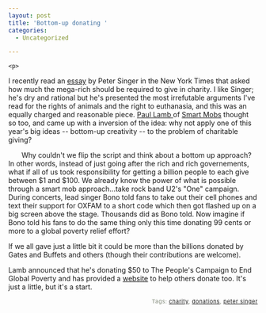```yaml
---
layout: post
title: 'Bottom-up donating '
categories:
  - Uncategorized

---
```



    <p>
I recently read an <a href="http://www.nytimes.com/2006/12/17/magazine/17charity.t.html?ex=1167368400&amp;en=6a571bdabf3c232c&amp;ei=5070">essay</a> by Peter Singer in the New York Times that asked how much the mega-rich should be required to give in charity.  I like Singer; he's dry and rational but he's presented the most irrefutable arguments I've read for the rights of animals and the right to euthanasia, and this was an equally charged and reasonable piece.  <a href="http://www.smartmobs.com/archive/authors/paul_lamb/">Paul Lamb </a>of <a href="http://www.smartmobs.com/archive/2006/12/27/a_smart_mobs_ch....html">Smart Mobs</a> thought so too, and came up with a inversion of the idea: why not apply one of this year's big ideas -- bottom-up creativity -- to the problem of charitable giving? 
</p><p style="text-indent:20pt;">
Why couldn't we flip the script and think about a bottom up approach? In other words, instead of just going after the rich and rich governements, what if all of us took responsibility for getting a billion people to each give between $1 and $100. We already know the power of what is possible through a smart mob approach...take rock band U2's "One" campaign. During concerts, lead singer Bono told fans to take out their cell phones and text their support for OXFAM to a short code which then got flashed up on a big screen above the stage. Thousands did as Bono told. Now imagine if Bono told his fans to do the same thing only this time donating 99 cents or more to a global poverty relief effort?
</p><p>
If we all gave just a little bit it could be more than the billions donated by Gates and Buffets and others (though their contributions are welcome).
</p><p>
Lamb announced that he's donating $50 to The People's Campaign to End Global Poverty and has provided a <a href="http://streettech.chipin.com/the-peoples-campaign-to-end-global-poverty">website</a> to help others donate too.  It's just a little, but it's a start.    
</p>
<p style="text-align:right;font-size:11px;letter-spacing:.05em;color:#808979;">Tags: <a href="http://www.technorati.com/tag/charity" rel="tag">charity</a>, <a href="http://www.technorati.com/tag/donations" rel="tag">donations</a>, <a href="http://www.technorati.com/tag/peter%20singer" rel="tag">peter singer</a></p>
  
